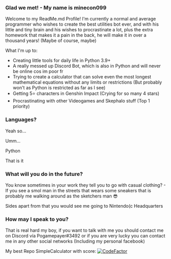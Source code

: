 ### Glad we met! - My name is minecon099
Welcome to my ReadMe.md Profile!
I'm currently a normal and average programmer who wishes to create the best utilities bot ever, and with his little and tiny brain and his wishes to procrastinate a lot, plus the extra homework that makes it a pain in the back, he will make it in over a thousand years! (Maybe of course, maybe)

What I'm up to:
- Creating little tools for daily life in Python 3.9+
- A really messed up Discord Bot, which is also in Python and will never be online cos im poor fr
- Trying to create a calculator that can solve even the most longest mathematical equations without any limits or restrictions (But probably won't as Python is restricted as far as I see)
- Getting 5⭐ characters in Genshin Impact (Crying for so many 4 stars)
- Procrastinating with other Videogames and Skephalo stuff (Top 1 priority)

### Languages?
Yeah so...

Umm...

Python 

That is it

### What will you do in the future?
You know sometimes in your work they tell you to go with casual clothing? - If you see a smol man in the streets that wears some sneakers that is probably me walking around as the sketchers man 😎

Sides apart from that you would see me going to Nintendo(c Headquarters

### How may I speak to you?
That is real hard my boy, if you want to talk with me you should contact me on Discord vía Pogamepayer#3492 or if you are very lucky you can contact me in any other social networks (Including my personal facebook)

My best Repo
SimpleCalculator with score:
[![CodeFactor](https://www.codefactor.io/repository/github/minecon099/simplecalculator/badge)](https://www.codefactor.io/repository/github/minecon099/simplecalculator)
